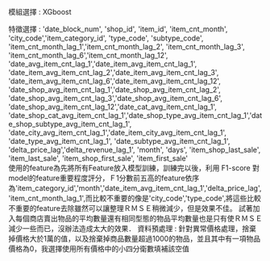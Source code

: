 模組選擇 : XGboost

特徵選擇 : 
    'date_block_num', 'shop_id', 'item_id', 'item_cnt_month', 'city_code','item_category_id', 'type_code', 'subtype_code', 'item_cnt_month_lag_1','item_cnt_month_lag_2', 'item_cnt_month_lag_3', 'item_cnt_month_lag_6','item_cnt_month_lag_12', 'date_avg_item_cnt_lag_1','date_item_avg_item_cnt_lag_1', 'date_item_avg_item_cnt_lag_2','date_item_avg_item_cnt_lag_3', 'date_item_avg_item_cnt_lag_6','date_item_avg_item_cnt_lag_12', 'date_shop_avg_item_cnt_lag_1','date_shop_avg_item_cnt_lag_2', 'date_shop_avg_item_cnt_lag_3','date_shop_avg_item_cnt_lag_6', 'date_shop_avg_item_cnt_lag_12','date_cat_avg_item_cnt_lag_1', 'date_shop_cat_avg_item_cnt_lag_1','date_shop_type_avg_item_cnt_lag_1','date_shop_subtype_avg_item_cnt_lag_1', 'date_city_avg_item_cnt_lag_1','date_item_city_avg_item_cnt_lag_1', 'date_type_avg_item_cnt_lag_1', 'date_subtype_avg_item_cnt_lag_1', 'delta_price_lag','delta_revenue_lag_1', 'month', 'days', 'item_shop_last_sale', 'item_last_sale', 'item_shop_first_sale', 'item_first_sale'    
使用的feature為先將所有Feature放入模型訓練，訓練完以後，利用 F1-score 對model的feature重要程度評分，Ｆ1分數前五高的feature依序為'item_category_id','month','date_item_avg_item_cnt_lag_1','delta_price_lag','item_cnt_month_lag_1',而比較不重要的像是'city_code','type_code',將這些比較不重要的feature去除雖然可以讓整理ＲＭＳＥ稍微減少，但是效果不佳。
試著加入每個商店賣出物品的平均數量還有相同型態的物品平均數量也是只有使ＲＭＳＥ減少一些而已，沒辦法造成太大的效果．
資料預處理 : 針對異常價格處理，捨棄掉價格大於1萬的值，以及捨棄掉商品數量超過1000的物品，並且其中有一項物品價格為0，我選擇使用所有價格中的小四分衛數填補該空值

